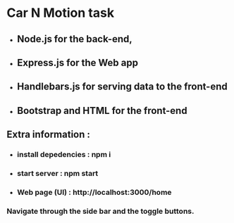 # Car N Motion task

- ## Node.js for the back-end, 
- ## Express.js for the Web app
- ## Handlebars.js for serving data to the front-end
- ## Bootstrap and HTML for the front-end

## Extra information :
- ### install depedencies : **npm i**
- ### start server : **npm start**
- ### Web page (UI) : **http://localhost:3000/home**

### Navigate through the side bar and the toggle buttons.
